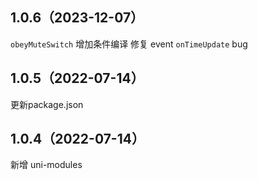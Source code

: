 ## 1.0.6（2023-12-07）
`obeyMuteSwitch` 增加条件编译
修复 event `onTimeUpdate` bug

## 1.0.5（2022-07-14）
更新package.json
## 1.0.4（2022-07-14）
新增 uni-modules
